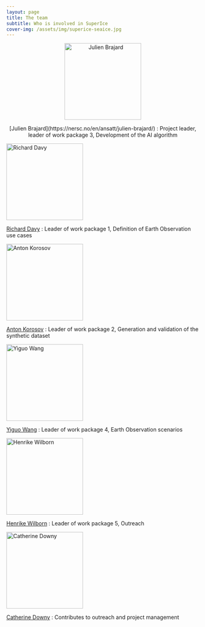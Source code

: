 ```yaml
---
layout: page
title: The team
subtitle: Who is involved in SuperIce 
cover-img: /assets/img/superice-seaice.jpg
---
```

<p align="center">
<img src="https://nersc.no/wp-content/uploads/2023/09/JulienBrajard-1024x1024.jpg" alt="Julien Brajard"  width="200"/>
</p>

<p align="center">
  [Julien Brajard](https://nersc.no/en/ansatt/julien-brajard/) : Project leader, leader of work package 3, Development of the AI algorithm
</p>


<p align="left">
<img src="https://nersc.no/wp-content/uploads/2023/09/RichardDavy.jpg" alt="Richard Davy"  width="200"/>
</p>

[Richard Davy](https://nersc.no/en/ansatt/richard-davy/) : Leader of work package 1, Definition of Earth Observation use cases


<p align="left">
<img src="https://nersc.no/wp-content/uploads/2023/09/AntonKorosov.jpg" alt="Anton Korosov"  width="200"/>
</p>

[Anton Korosov](https://nersc.no/en/ansatt/anton-korosov/) : Leader of work package 2, Generation and validation of the synthetic dataset 


<p align="left">
<img src="https://nersc.no/wp-content/uploads/2023/09/YiguoWang.jpg" alt="Yiguo Wang"  width="200"/>
</p>

[Yiguo Wang](https://nersc.no/en/ansatt/yiguo-wang/) : Leader of work package 4, Earth Observation scenarios


<p align="left">
<img src="https://nersc.no/wp-content/uploads/2023/09/HenrikeWilborn.jpg" alt="Henrike Wilborn"  width="200"/>
</p>

[Henrike Wilborn](https://nersc.no/en/ansatt/henrike-wilborn/) : Leader of work package 5, Outreach


<p align="left">
<img src="https://nersc.no/wp-content/uploads/2023/09/CatDowny.jpg" alt="Catherine Downy"  width="200"/>
</p>

[Catherine Downy](https://nersc.no/en/ansatt/cat-downy/) : Contributes to outreach and project management

